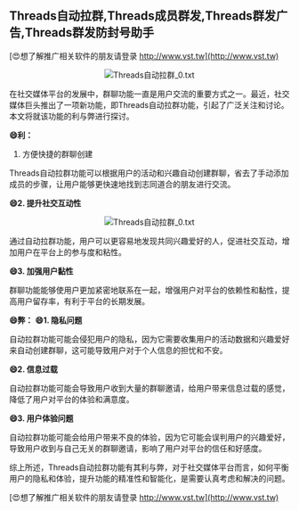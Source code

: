 ## **Threads自动拉群,Threads成员群发,Threads群发广告,Threads群发防封号助手**

[😍想了解推广相关软件的朋友请登录 http://www.vst.tw](http://www.vst.tw)

 <center><img src="https://vst.tw/MP4/tuiguang/png/8.png" alt="Threads自动拉群_0.txt"></center>

在社交媒体平台的发展中，群聊功能一直是用户交流的重要方式之一。最近，社交媒体巨头推出了一项新功能，即Threads自动拉群功能，引起了广泛关注和讨论。本文将就该功能的利与弊进行探讨。

**😄利：**
1. 方便快捷的群聊创建

Threads自动拉群功能可以根据用户的活动和兴趣自动创建群聊，省去了手动添加成员的步骤，让用户能够更快速地找到志同道合的朋友进行交流。

**😄2. 提升社交互动性**

 <center><img src="https://vst.tw/MP4/tuiguang/png/6.png" alt="Threads自动拉群_0.txt"></center>

通过自动拉群功能，用户可以更容易地发现共同兴趣爱好的人，促进社交互动，增加用户在平台上的参与度和粘性。

**😄3. 加强用户黏性**

群聊功能能够使用户更加紧密地联系在一起，增强用户对平台的依赖性和黏性，提高用户留存率，有利于平台的长期发展。

**😄弊：**
**😄1. 隐私问题**

自动拉群功能可能会侵犯用户的隐私，因为它需要收集用户的活动数据和兴趣爱好来自动创建群聊，这可能导致用户对于个人信息的担忧和不安。

**😄2. 信息过载**

自动拉群功能可能会导致用户收到大量的群聊邀请，给用户带来信息过载的感觉，降低了用户对平台的体验和满意度。

**😄3. 用户体验问题**

自动拉群功能可能会给用户带来不良的体验，因为它可能会误判用户的兴趣爱好，导致用户收到与自己无关的群聊邀请，影响了用户对平台的信任和好感度。

综上所述，Threads自动拉群功能有其利与弊，对于社交媒体平台而言，如何平衡用户的隐私和体验，提升功能的精准性和智能化，是需要认真考虑和解决的问题。

[😍想了解推广相关软件的朋友请登录 http://www.vst.tw](http://www.vst.tw)




